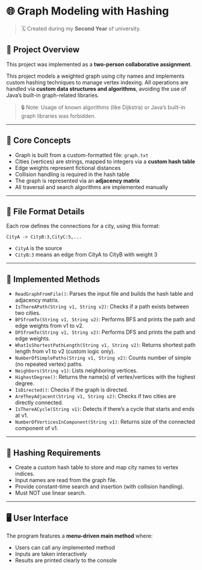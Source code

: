 # 🌐 Graph Modeling with Hashing 
> 🗓️ Created during my **Second Year** of university.

## 📌 Project Overview
This project was implemented as a **two-person collaborative assignment**.

This project models a weighted graph using city names and implements custom hashing techniques to manage vertex indexing. All operations are handled via **custom data structures and algorithms**, avoiding the use of Java’s built-in graph-related libraries.

> 🔒 Note: Usage of known algorithms (like Dijkstra) or Java’s built-in graph libraries was forbidden.

---

## 🔧 Core Concepts

- Graph is built from a custom-formatted file: `graph.txt`
- Cities (vertices) are strings, mapped to integers via a **custom hash table**
- Edge weights represent fictional distances
- Collision handling is required in the hash table
- The graph is represented via an **adjacency matrix**
- All traversal and search algorithms are implemented manually

---

## 📂 File Format Details

Each row defines the connections for a city, using this format:

```
CityA -> CityB:3,CityC:5,...
```

- `CityA` is the source
- `CityB:3` means an edge from CityA to CityB with weight 3

---

## 🧠 Implemented Methods

- `ReadGraphFromFile()`: Parses the input file and builds the hash table and adjacency matrix.
- `IsThereAPath(String v1, String v2)`: Checks if a path exists between two cities.
- `BFSfromTo(String v1, String v2)`: Performs BFS and prints the path and edge weights from v1 to v2.
- `DFSfromTo(String v1, String v2)`: Performs DFS and prints the path and edge weights.
- `WhatIsShortestPathLength(String v1, String v2)`: Returns shortest path length from v1 to v2 (custom logic only).
- `NumberOfSimplePaths(String v1, String v2)`: Counts number of simple (no repeated vertex) paths.
- `Neighbors(String v1)`: Lists neighboring vertices.
- `HighestDegree()`: Returns the name(s) of vertex/vertices with the highest degree.
- `IsDirected()`: Checks if the graph is directed.
- `AreTheyAdjacent(String v1, String v2)`: Checks if two cities are directly connected.
- `IsThereACycle(String v1)`: Detects if there’s a cycle that starts and ends at v1.
- `NumberOfVerticesInComponent(String v1)`: Returns size of the connected component of v1.

---

## 🧾 Hashing Requirements

- Create a custom hash table to store and map city names to vertex indices.
- Input names are read from the graph file.
- Provide constant-time search and insertion (with collision handling).
- Must NOT use linear search.

---

## 🖥️ User Interface

The program features a **menu-driven main method** where:

- Users can call any implemented method
- Inputs are taken interactively
- Results are printed clearly to the console

